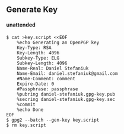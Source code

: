 ## Generate Key

#### unattended

    $ cat >key.script <<EOF
        %echo Generating an OpenPGP key
        Key-Type: RSA
        Key-Length: 4096
        Subkey-Type: ELG
        Subkey-Length: 4096
        Name-Real: Daniel Stefaniuk
        Name-Email: daniel.stefaniuk@gmail.com
        #Name-Comment: comment
        Expire-Date: 0
        #Passphrase: passphrase
        %pubring daniel-stefaniuk.gpg-key.pub
        %secring daniel-stefaniuk.gpg-key.sec
        %commit
        %echo Done
    EOF
    $ gpg2 --batch --gen-key key.script
    $ rm key.script
